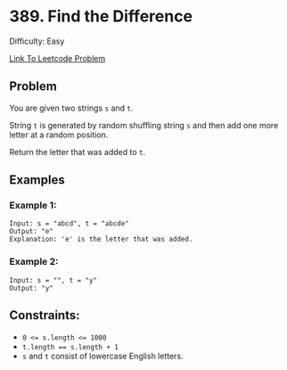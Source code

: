 # 389. Find the Difference
Difficulty: Easy

[Link To Leetcode Problem](https://leetcode.com/problems/find-the-difference/)

## Problem
You are given two strings `s` and `t`.

String `t` is generated by random shuffling string `s` and then add one more letter at a random position.

Return the letter that was added to `t`.

## Examples
### Example 1:
```
Input: s = "abcd", t = "abcde"
Output: "e"
Explanation: 'e' is the letter that was added.
```
### Example 2:
```
Input: s = "", t = "y"
Output: "y"
```

## Constraints:
- `0 <= s.length <= 1000`
- `t.length == s.length + 1`
- `s` and `t` consist of lowercase English letters.